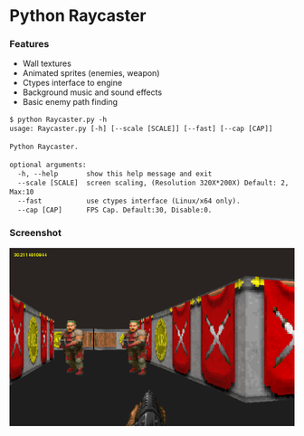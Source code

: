 # Python Raycaster
### Features ###
* Wall textures
* Animated sprites (enemies, weapon)
* Ctypes interface to engine
* Background music and sound effects
* Basic enemy path finding

```
$ python Raycaster.py -h
usage: Raycaster.py [-h] [--scale [SCALE]] [--fast] [--cap [CAP]]

Python Raycaster.

optional arguments:
  -h, --help       show this help message and exit
  --scale [SCALE]  screen scaling, (Resolution 320X*200X) Default: 2, Max:10
  --fast           use ctypes interface (Linux/x64 only).
  --cap [CAP]      FPS Cap. Default:30, Disable:0.
```

### Screenshot ###
![screenshot](https://raw.githubusercontent.com/aroess/raycaster/master/screenshot.png)